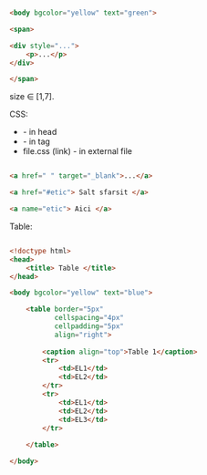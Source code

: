 ``` html

<body bgcolor="yellow" text="green">

<span>

<div style="...">
	<p>...</p>
</div>

</span>

```

size $\in$ [1,7].

CSS:

- <style>...</style> - in head
- <tag style="..."> </tag> - in tag
- file.css (link) - in external file

``` html

<a href=" " target="_blank">...</a>

<a href="#etic"> Salt sfarsit </a>

<a name="etic"> Aici </a>

```

Table:

``` html

<!doctype html>
<head>
	<title> Table </title>
</head>

<body bgcolor="yellow" text="blue">

	<table border="5px"
		   cellspacing="4px"
		   cellpadding="5px"
		   align="right">
		   
		<caption align="top">Table 1</caption>
		<tr>
			<td>EL1</td>
			<td>EL2</td>
		</tr>
		<tr>
			<td>EL1</td>
			<td>EL2</td>
			<td>EL3</td>
		</tr>
		
	</table>

</body>

```